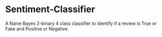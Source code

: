 # Sentiment-Classifier

A Naive Bayes 2-binary 4 class classifier to identify if a review is True or Fake and Positive or Negative.
